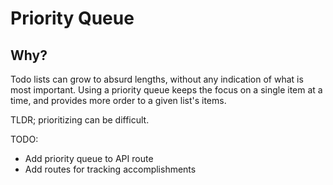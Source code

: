 # Priority Queue

## Why?

Todo lists can grow to absurd lengths, without any indication of what is most important. Using a priority queue keeps the focus on a single item at a time, and provides more order to a given list's items.

TLDR; prioritizing can be difficult.

TODO:
- Add priority queue to API route
- Add routes for tracking accomplishments